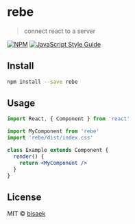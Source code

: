 # rebe

> connect react to a server

[![NPM](https://img.shields.io/npm/v/rebe.svg)](https://www.npmjs.com/package/rebe) [![JavaScript Style Guide](https://img.shields.io/badge/code_style-standard-brightgreen.svg)](https://standardjs.com)

## Install

```bash
npm install --save rebe
```

## Usage

```jsx
import React, { Component } from 'react'

import MyComponent from 'rebe'
import 'rebe/dist/index.css'

class Example extends Component {
  render() {
    return <MyComponent />
  }
}
```

## License

MIT © [bisaek](https://github.com/bisaek)
